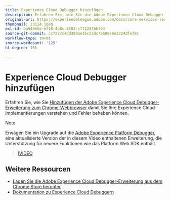 ```yaml
---
title: Experience Cloud Debugger hinzufügen
description: Erfahren Sie, wie Sie die Adobe Experience Cloud Debugger-Erweiterung zu Ihrem Chrome-Webbrowser hinzufügen, damit Sie Ihre Experience Cloud-Implementierungen verstehen und Fehler beheben können.
original-url: https://experienceleague.adobe.com/docs/core-services-learn/tutorials/debugger/add-the-extension.html
thumbnail: 23114.jpeg
exl-id: ba94065e-ef18-4b8c-8f83-c772287bbfe4
source-git-commit: cc7a77c4dd380ae1bc23dc75608e8e2224dfe78c
workflow-type: tm+mt
source-wordcount: '125'
ht-degree: 16%

---
```


# Experience Cloud Debugger hinzufügen

Erfahren Sie, wie Sie [Hinzufügen der Adobe Experience Cloud Debugger-Erweiterung zum Chrome-Webbrowser](https://chrome.google.com/webstore/detail/adobe-experience-cloud-de/ocdmogmohccmeicdhlhhgepeaijenapj) damit Sie Ihre Experience Cloud-Implementierungen verstehen und Fehler beheben können.

>[!NOTE]
>
>Erwägen Sie ein Upgrade auf die [Adobe Experience Platform Debugger](../overview.md), eine aktualisierte Version der in diesem Video enthaltenen Erweiterung, die Unterstützung für neuere Funktionen wie das Platform Web SDK enthält.

>[!VIDEO](https://video.tv.adobe.com/v/23114/?quality=12)

## Weitere Ressourcen

* [Laden Sie die Adobe Experience Cloud Debugger-Erweiterung aus dem Chrome Store herunter](https://chrome.google.com/webstore/detail/adobe-experience-cloud-de/ocdmogmohccmeicdhlhhgepeaijenapj)
* [Dokumentation zu Experience Cloud Debuggern](https://docs.adobe.com/content/help/de-DE/experience-cloud/user-guides/home.translate.html)
